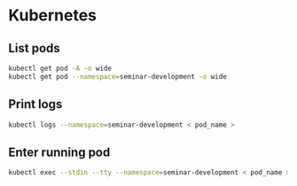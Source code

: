 # Kubernetes

## List pods

```bash
kubectl get pod -A -o wide
kubectl get pod --namespace=seminar-development -o wide
```

## Print logs

```bash
kubectl logs --namespace=seminar-development < pod_name >
```

## Enter running pod

```bash
kubectl exec --stdin --tty --namespace=seminar-development < pod_name > -- /bin/bash
```
